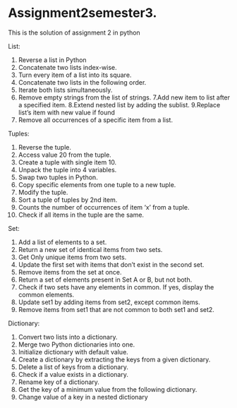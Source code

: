 # Assignment2semester3.
This is the solution of assignment 2 in python 

List: 
1. Reverse a list in Python
2. Concatenate two lists index-wise.
3. Turn every item of a list into its square.
4. Concatenate two lists in the following order.
5. Iterate both lists simultaneously.
6. Remove empty strings from the list of strings. 
7.Add new item to list after a specified item. 
8.Extend nested list by adding the sublist. 
9.Replace list’s item with new value if found
10. Remove all occurrences of a specific item from a list.

Tuples: 
1. Reverse the tuple.
2. Access value 20 from the tuple.
3. Create a tuple with single item 10.
4. Unpack the tuple into 4 variables.
5. Swap two tuples in Python.
6. Copy specific elements from one tuple to a new tuple.
7. Modify the tuple.
8. Sort a tuple of tuples by 2nd item.
9. Counts the number of occurrences of item ‘x’ from a tuple.
10. Check if all items in the tuple are the same.



Set: 
1. Add a list of elements to a set.
2. Return a new set of identical items from two sets.
3. Get Only unique items from two sets.
4. Update the first set with items that don’t exist in the second set.
5. Remove items from the set at once.
6. Return a set of elements present in Set A or B, but not both.
7. Check if two sets have any elements in common. If yes, display the common 
elements.
8. Update set1 by adding items from set2, except common items.
9. Remove items from set1 that are not common to both set1 and set2.



Dictionary: 
1. Convert two lists into a dictionary.
2. Merge two Python dictionaries into one.
3. Initialize dictionary with default value.
4. Create a dictionary by extracting the keys from a given dictionary.
5. Delete a list of keys from a dictionary.
6. Check if a value exists in a dictionary.
7. Rename key of a dictionary.
8. Get the key of a minimum value from the following dictionary.
9. Change value of a key in a nested dictionary
